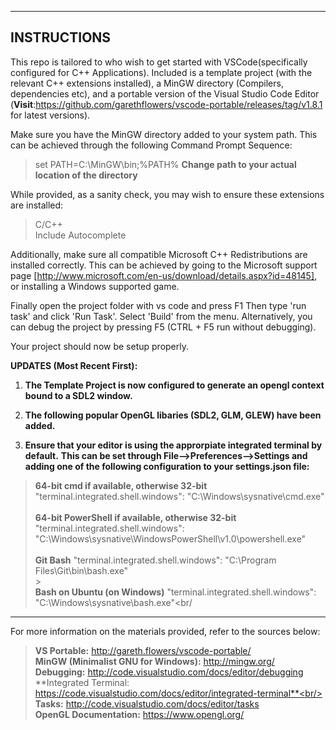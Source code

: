 -------------
INSTRUCTIONS
-------------
This repo is tailored to who wish to get started with VSCode(specifically configured for C++ Applications).
Included is a template project (with the relevant C++ extensions installed), a MinGW directory (Compilers, dependencies etc),
and a portable version of the Visual Studio Code Editor (**Visit**:https://github.com/garethflowers/vscode-portable/releases/tag/v1.8.1
for latest versions).

Make sure you have the MinGW directory added to your system path. This can be achieved through the following Command Prompt Sequence:

>set PATH=C:\MinGW\bin;%PATH%	**Change path to your actual location of the directory**

While provided, as a sanity check, you may wish to ensure these extensions are installed:

>C/C++<br/>
>Include Autocomplete

Additionally, make sure all compatible Microsoft C++ Redistributions are installed correctly. This can be achieved by going to the Microsoft
support page [http://www.microsoft.com/en-us/download/details.aspx?id=48145], or installing a Windows supported game.

Finally open the project folder with vs code and press F1
Then type 'run task' and click 'Run Task'. Select 'Build' from the menu.
Alternatively, you can debug the project by pressing F5 (CTRL + F5 run without debugging).

Your project should now be setup properly.

**UPDATES (Most Recent First):**

1. **The Template Project is now configured to generate an opengl context bound to a SDL2 window.**

2. **The following popular OpenGL libaries (SDL2, GLM, GLEW) have been added.**

3. **Ensure that your editor is using the approrpiate integrated terminal by default.** 
**This can be set through File-->Preferences-->Settings and adding one of the following configuration to your settings.json file:**
  
>**64-bit cmd if available, otherwise 32-bit**<br/>
>"terminal.integrated.shell.windows": "C:\\Windows\\sysnative\\cmd.exe"<br/><br/>
>**64-bit PowerShell if available, otherwise 32-bit**<br/>
>"terminal.integrated.shell.windows": "C:\\Windows\\sysnative\\WindowsPowerShell\\v1.0\\powershell.exe"<br/><br/>
>**Git Bash**
>"terminal.integrated.shell.windows": "C:\\Program Files\\Git\\bin\\bash.exe"<br/>><br/>
>**Bash on Ubuntu (on Windows)**
>"terminal.integrated.shell.windows": "C:\\Windows\\sysnative\\bash.exe"<br/



---------------------------------------------------------------------------
For more information on the materials provided, refer to the sources below:

>**VS Portable:** http://gareth.flowers/vscode-portable/<br/>
>**MinGW (Minimalist GNU for Windows):** http://mingw.org/<br/>
>**Debugging:** http://code.visualstudio.com/docs/editor/debugging<br/>
>**Integrated Terminal: https://code.visualstudio.com/docs/editor/integrated-terminal**<br/>
>**Tasks:** http://code.visualstudio.com/docs/editor/tasks<br/>
>**OpenGL Documentation:** https://www.opengl.org/<br/>
